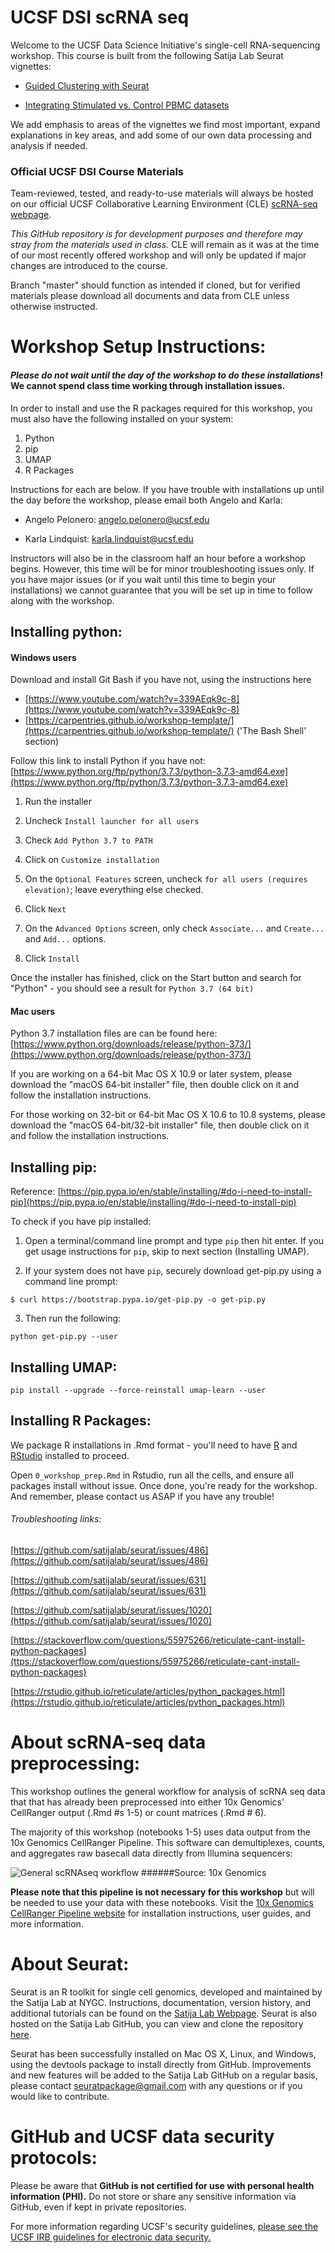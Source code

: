 # UCSF DSI scRNA seq

Welcome to the UCSF Data Science Initiative's single-cell RNA-sequencing workshop. This course is built from the following Satija Lab Seurat vignettes:

- [Guided Clustering with Seurat](https://satijalab.org/seurat/v3.0/pbmc3k_tutorial.html)

- [Integrating Stimulated vs. Control PBMC datasets](https://satijalab.org/seurat/v3.0/immune_alignment.html)

We add emphasis to areas of the vignettes we find most important, expand explanations in key areas, and add some of our own data processing and analysis if needed.

### Official UCSF DSI Course Materials

Team-reviewed, tested, and ready-to-use materials will always be hosted on our official UCSF Collaborative Learning Environment (CLE) [scRNA-seq webpage](https://courses.ucsf.edu/course/view.php?id=6154).

_This GitHub repository is for development purposes and therefore may stray from the materials used in class._ CLE will remain as it was at the time of our most recently offered workshop and will only be updated if major changes are introduced to the course.

Branch "master" should function as intended if cloned, but for verified materials please download all documents and data from CLE unless otherwise instructed.

# Workshop Setup Instructions:

#### *Please do not wait until the day of the workshop to do these installations*! We cannot spend class time working through installation issues.

In order to install and use the R packages required for this workshop, you must also have the following installed on your system:

1. Python
2. pip
3. UMAP
4. R Packages

Instructions for each are below. If you have trouble with installations up until the day before the workshop, please email both Angelo and Karla:  

- Angelo Pelonero: [angelo.pelonero@ucsf.edu](mailto:angelo.pelonero@ucsf.edu)

- Karla Lindquist: [karla.lindquist@ucsf.edu](mailto:karla.lindquist@ucsf.edu)  

Instructors will also be in the classroom half an hour before a workshop begins. However, this time will be for minor troubleshooting issues only. If you have major issues (or if you wait until this time to begin your installations) we cannot guarantee that you will be set up in time to follow along with the workshop.     

## Installing python:

#### Windows users

Download and install Git Bash if you have not, using the instructions here

- [https://www.youtube.com/watch?v=339AEqk9c-8](https://www.youtube.com/watch?v=339AEqk9c-8)
- [https://carpentries.github.io/workshop-template/](https://carpentries.github.io/workshop-template/) ('The Bash Shell' section)

Follow this link to install Python if you have not: [https://www.python.org/ftp/python/3.7.3/python-3.7.3-amd64.exe](https://www.python.org/ftp/python/3.7.3/python-3.7.3-amd64.exe)

1. Run the installer 

2. Uncheck `Install launcher for all users` 

3. Check `Add Python 3.7 to PATH` 

4. Click on `Customize installation`

5. On the `Optional Features` screen, uncheck `for all users (requires elevation)`; leave everything else checked.

6. Click `Next`

7. On the `Advanced Options` screen, only check `Associate...` and `Create...` and `Add...` options.

8. Click `Install`

Once the installer has finished, click on the Start button and search for "Python" - you should see a result for `Python 3.7 (64 bit)`

#### Mac users

Python 3.7 installation files are can be found here: [https://www.python.org/downloads/release/python-373/](https://www.python.org/downloads/release/python-373/)

If you are working on a 64-bit Mac OS X 10.9 or later system, please download the "macOS 64-bit installer" file, then double click on it and follow the installation instructions.

For those working on 32-bit or 64-bit Mac OS X 10.6 to 10.8 systems, please download the "macOS 64-bit/32-bit installer" file, then double click on it and follow the installation instructions.


## Installing pip:

Reference: [https://pip.pypa.io/en/stable/installing/#do-i-need-to-install-pip](https://pip.pypa.io/en/stable/installing/#do-i-need-to-install-pip)

To check if you have pip installed:

1. Open a terminal/command line prompt and type `pip` then hit enter. If you get usage instructions for `pip`, skip to next section (Installing UMAP).


2. If your system does not have `pip`, securely download get-pip.py using a command line prompt:

`$ curl https://bootstrap.pypa.io/get-pip.py -o get-pip.py`

3. Then run the following:

`python get-pip.py --user`


## Installing UMAP:

`pip install --upgrade --force-reinstall umap-learn --user`

## Installing R Packages:
We package R installations in .Rmd format - you'll need to have [R](https://www.r-project.org) and [RStudio](https://www.rstudio.com/products/rstudio/download/) installed to proceed.

Open `0_workshop_prep.Rmd` in Rstudio, run all the cells, and ensure all packages install without issue. Once done, you're ready for the workshop. And remember, please contact us ASAP if you have any trouble!

###### Troubleshooting links:

[https://github.com/satijalab/seurat/issues/486](https://github.com/satijalab/seurat/issues/486)

[https://github.com/satijalab/seurat/issues/631](https://github.com/satijalab/seurat/issues/631)

[https://github.com/satijalab/seurat/issues/1020](https://github.com/satijalab/seurat/issues/1020)

[https://stackoverflow.com/questions/55975266/reticulate-cant-install-python-packages](ttps://stackoverflow.com/questions/55975266/reticulate-cant-install-python-packages)

[https://rstudio.github.io/reticulate/articles/python_packages.html](https://rstudio.github.io/reticulate/articles/python_packages.html)

# About scRNA-seq data preprocessing:
This workshop outlines the general workflow for analysis of scRNA seq data that that has already been preprocessed into either 10x Genomics' CellRanger output (.Rmd #s 1-5) or count matrices (.Rmd # 6).

The majority of this workshop (notebooks 1-5) uses data output from the 10x Genomics CellRanger Pipeline. This software can demultiplexes, counts, and aggregates raw basecall data directly from Illumina sequencers:

![General scRNAseq workflow](https://support.10xgenomics.com/img/cellranger-workflows/cellranger_simplest_1_bw_2.png)
######Source: 10x Genomics

__Please note that this pipeline is not necessary for this workshop__ but will be needed to use your data with these notebooks. Visit the [10x Genomics CellRanger Pipeline website](https://support.10xgenomics.com/single-cell-gene-expression/software/pipelines/latest/what-is-cell-ranger) for installation instructions, user guides, and more information.

# About Seurat:

Seurat is an R toolkit for single cell genomics, developed and maintained by the Satija Lab at NYGC. Instructions, documentation, version history, and additional tutorials can be found on the [Satija Lab Webpage](https://satijalab.org/seurat). Seurat is also hosted on the Satija Lab GitHub, you can view and clone the repository [here](https://github.com/satijalab/seurat).

Seurat has been successfully installed on Mac OS X, Linux, and Windows, using the devtools package to install directly from GitHub. Improvements and new features will be added to the Satija Lab GitHub on a regular basis, please contact seuratpackage@gmail.com with any questions or if you would like to contribute.

# GitHub and UCSF data security protocols:

Please be aware that **GitHub is not certified for use with personal health information (PHI).** Do not store or share any sensitive information via GitHub, even if kept in private repositories.

For more information regarding UCSF's security guidelines, [please see the UCSF IRB guidelines for electronic data security.](https://irb.ucsf.edu/electronic-data-security)
